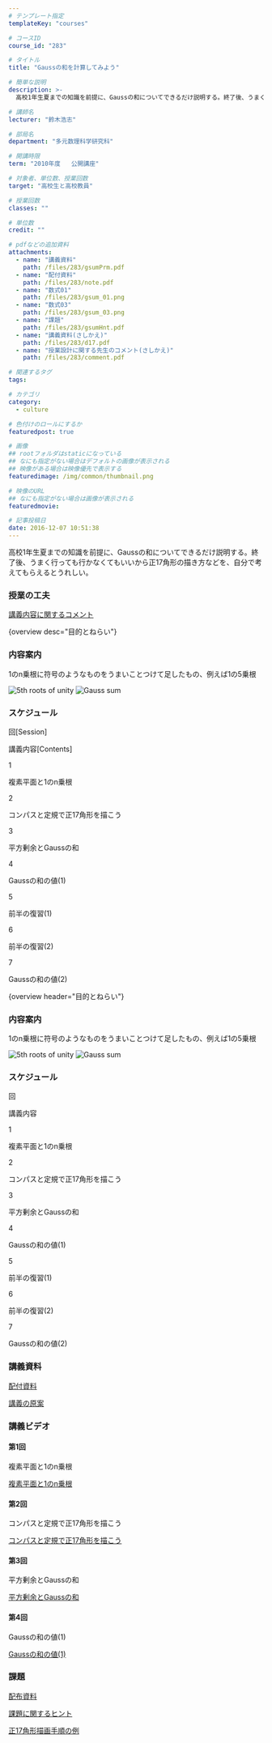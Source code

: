 ```yaml
---
# テンプレート指定
templateKey: "courses"

# コースID
course_id: "283"

# タイトル
title: "Gaussの和を計算してみよう"

# 簡単な説明
description: >-
  高校1年生夏までの知識を前提に、Gaussの和についてできるだけ説明する。終了後、うまく行っても行かなくてもいいから正17角形の描き方などを、自分で考えてもらえるとうれしい。...

# 講師名
lecturer: "鈴木浩志"

# 部局名
department: "多元数理科学研究科"

# 開講時限
term: "2010年度	公開講座"

# 対象者、単位数、授業回数
target: "高校生と高校教員"

# 授業回数
classes: ""

# 単位数
credit: ""

# pdfなどの追加資料
attachments: 
  - name: "講義資料" 
    path: /files/283/gsumPrm.pdf
  - name: "配付資料" 
    path: /files/283/note.pdf
  - name: "数式01" 
    path: /files/283/gsum_01.png
  - name: "数式03" 
    path: /files/283/gsum_03.png
  - name: "課題" 
    path: /files/283/gsumHnt.pdf
  - name: "講義資料(さしかえ)" 
    path: /files/283/d17.pdf
  - name: "授業設計に関する先生のコメント(さしかえ)" 
    path: /files/283/comment.pdf

# 関連するタグ
tags:

# カテゴリ
category:
  - culture

# 色付けのロールにするか
featuredpost: true

# 画像
## rootフォルダはstaticになっている
## なにも指定がない場合はデフォルトの画像が表示される
## 映像がある場合は映像優先で表示する
featuredimage: /img/common/thumbnail.png

# 映像のURL
## なにも指定がない場合は画像が表示される
featuredmovie: 

# 記事投稿日
date: 2016-12-07 10:51:38
---
```


高校1年生夏までの知識を前提に、Gaussの和についてできるだけ説明する。終了後、うまく行っても行かなくてもいいから正17角形の描き方などを、自分で考えてもらえるとうれしい。

### 授業の工夫



[講義内容に関するコメント](/files/283/comment.pdf) 

{overview desc="目的とねらい"}


### 内容案内


1のn乗根に符号のようなものをうまいことつけて足したもの、例えば1の5乗根

![5th roots of unity](/files/283/gsum_01.png) 
![Gauss sum](/files/283/gsum_03.png) 

### スケジュール


回[Session]

講義内容[Contents]

1

複素平面と1のn乗根

2

コンパスと定規で正17角形を描こう

3

平方剰余とGaussの和

4

Gaussの和の値(1)

5

前半の復習(1)

6

前半の復習(2)

7

Gaussの和の値(2)

{overview header="目的とねらい"}


### 内容案内


1のn乗根に符号のようなものをうまいことつけて足したもの、例えば1の5乗根

![5th roots of unity](/files/283/gsum_01.png) 
![Gauss sum](/files/283/gsum_03.png) 

### スケジュール


回

講義内容

1

複素平面と1のn乗根

2

コンパスと定規で正17角形を描こう

3

平方剰余とGaussの和

4

Gaussの和の値(1)

5

前半の復習(1)

6

前半の復習(2)

7

Gaussの和の値(2)


### 講義資料




[配付資料](/files/283/note.pdf) 


[講義の原案](/files/283/gsumPrm.pdf) 


### 講義ビデオ



#### 第1回
複素平面と1のn乗根

[複素平面と1のn乗根](https://nuvideo.media.nagoya-u.ac.jp/embed/07c562ddc66cd71bc03ec30327c4306903f49c93)


#### 第2回
コンパスと定規で正17角形を描こう

[コンパスと定規で正17角形を描こう](https://nuvideo.media.nagoya-u.ac.jp/embed/e195e03f04ec3f2c9f6020f7644e1a83275bac4e)


#### 第3回
平方剰余とGaussの和

[平方剰余とGaussの和](https://nuvideo.media.nagoya-u.ac.jp/embed/38ab6f6c9296ccbc539b6f089689e7c286149c3a)


#### 第4回
Gaussの和の値(1)

[Gaussの和の値(1)](https://nuvideo.media.nagoya-u.ac.jp/embed/8d6626007742d8f90ea95c6ff803616abaa83d71)

### 課題



[配布資料](/files/283/note.pdf) 


[課題に関するヒント](/files/283/gsumHnt.pdf) 


[正17角形描画手順の例](/files/283/d17.pdf) 

